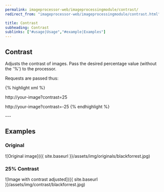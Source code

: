 ```yaml
---
permalink: imageprocessor-web/imageprocessingmodule/contrast/
redirect_from: "imageprocessor-web/imageprocessingmodule/contrast.html"

title: Contrast
subheading: Contrast
sublinks: ["#usage|Usage","#example|Examples"]
---
```

<section id="usage">

# Contrast

Adjusts the contrast of images. Pass the desired percentage
value (without the '%') to the processor.

Requests are passed thus:

{% highlight xml %}
<!--Increasing-->
http://your-image?contrast=25
<!--Decreasing-->
http://your-image?contrast=-25
{% endhighlight %}

</section>
---
<section id="example">

# Examples

### Original

![Original image]({{ site.baseurl }}/assets/img/originals/blackforrest.jpg)

### 25% Contrast

![Image with contrast adjusted]({{ site.baseurl }}/assets/img/contrast/blackforrest.jpg)

</section>